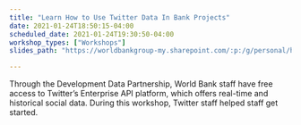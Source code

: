 ```yaml
---
title: "Learn How to Use Twitter Data In Bank Projects"
date: 2021-01-24T18:50:15-04:00
scheduled_date: 2021-01-24T19:30:50-04:00
workshop_types: ["Workshops"]
slides_path: "https://worldbankgroup-my.sharepoint.com/:p:/g/personal/hkrambeck_worldbank_org/EX9W_JhbbMtPop6tqiE6cYsBV-UeZRpbZXXegZYoQSCMaQ?e=pDZrDG"

---
```

Through the Development Data Partnership, World Bank staff have free access to Twitter’s Enterprise API platform, which offers real-time and historical social data. During this workshop, Twitter staff helped staff get started.